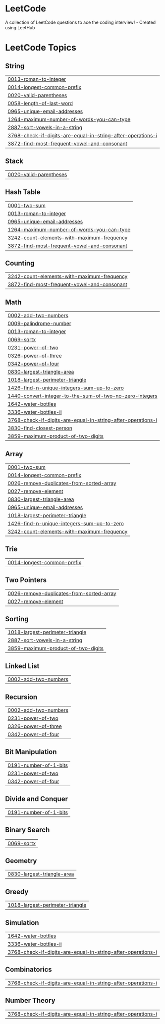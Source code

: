 # LeetCode
A collection of LeetCode questions to ace the coding interview! - Created using LeetHub

<!---LeetCode Topics Start-->
# LeetCode Topics
## String
|  |
| ------- |
| [0013-roman-to-integer](https://github.com/Pushkar-Kulkarni-00/LeetCode/tree/master/0013-roman-to-integer) |
| [0014-longest-common-prefix](https://github.com/Pushkar-Kulkarni-00/LeetCode/tree/master/0014-longest-common-prefix) |
| [0020-valid-parentheses](https://github.com/Pushkar-Kulkarni-00/LeetCode/tree/master/0020-valid-parentheses) |
| [0058-length-of-last-word](https://github.com/Pushkar-Kulkarni-00/LeetCode/tree/master/0058-length-of-last-word) |
| [0965-unique-email-addresses](https://github.com/Pushkar-Kulkarni-00/LeetCode/tree/master/0965-unique-email-addresses) |
| [1264-maximum-number-of-words-you-can-type](https://github.com/Pushkar-Kulkarni-00/LeetCode/tree/master/1264-maximum-number-of-words-you-can-type) |
| [2887-sort-vowels-in-a-string](https://github.com/Pushkar-Kulkarni-00/LeetCode/tree/master/2887-sort-vowels-in-a-string) |
| [3768-check-if-digits-are-equal-in-string-after-operations-i](https://github.com/Pushkar-Kulkarni-00/LeetCode/tree/master/3768-check-if-digits-are-equal-in-string-after-operations-i) |
| [3872-find-most-frequent-vowel-and-consonant](https://github.com/Pushkar-Kulkarni-00/LeetCode/tree/master/3872-find-most-frequent-vowel-and-consonant) |
## Stack
|  |
| ------- |
| [0020-valid-parentheses](https://github.com/Pushkar-Kulkarni-00/LeetCode/tree/master/0020-valid-parentheses) |
## Hash Table
|  |
| ------- |
| [0001-two-sum](https://github.com/Pushkar-Kulkarni-00/LeetCode/tree/master/0001-two-sum) |
| [0013-roman-to-integer](https://github.com/Pushkar-Kulkarni-00/LeetCode/tree/master/0013-roman-to-integer) |
| [0965-unique-email-addresses](https://github.com/Pushkar-Kulkarni-00/LeetCode/tree/master/0965-unique-email-addresses) |
| [1264-maximum-number-of-words-you-can-type](https://github.com/Pushkar-Kulkarni-00/LeetCode/tree/master/1264-maximum-number-of-words-you-can-type) |
| [3242-count-elements-with-maximum-frequency](https://github.com/Pushkar-Kulkarni-00/LeetCode/tree/master/3242-count-elements-with-maximum-frequency) |
| [3872-find-most-frequent-vowel-and-consonant](https://github.com/Pushkar-Kulkarni-00/LeetCode/tree/master/3872-find-most-frequent-vowel-and-consonant) |
## Counting
|  |
| ------- |
| [3242-count-elements-with-maximum-frequency](https://github.com/Pushkar-Kulkarni-00/LeetCode/tree/master/3242-count-elements-with-maximum-frequency) |
| [3872-find-most-frequent-vowel-and-consonant](https://github.com/Pushkar-Kulkarni-00/LeetCode/tree/master/3872-find-most-frequent-vowel-and-consonant) |
## Math
|  |
| ------- |
| [0002-add-two-numbers](https://github.com/Pushkar-Kulkarni-00/LeetCode/tree/master/0002-add-two-numbers) |
| [0009-palindrome-number](https://github.com/Pushkar-Kulkarni-00/LeetCode/tree/master/0009-palindrome-number) |
| [0013-roman-to-integer](https://github.com/Pushkar-Kulkarni-00/LeetCode/tree/master/0013-roman-to-integer) |
| [0069-sqrtx](https://github.com/Pushkar-Kulkarni-00/LeetCode/tree/master/0069-sqrtx) |
| [0231-power-of-two](https://github.com/Pushkar-Kulkarni-00/LeetCode/tree/master/0231-power-of-two) |
| [0326-power-of-three](https://github.com/Pushkar-Kulkarni-00/LeetCode/tree/master/0326-power-of-three) |
| [0342-power-of-four](https://github.com/Pushkar-Kulkarni-00/LeetCode/tree/master/0342-power-of-four) |
| [0830-largest-triangle-area](https://github.com/Pushkar-Kulkarni-00/LeetCode/tree/master/0830-largest-triangle-area) |
| [1018-largest-perimeter-triangle](https://github.com/Pushkar-Kulkarni-00/LeetCode/tree/master/1018-largest-perimeter-triangle) |
| [1426-find-n-unique-integers-sum-up-to-zero](https://github.com/Pushkar-Kulkarni-00/LeetCode/tree/master/1426-find-n-unique-integers-sum-up-to-zero) |
| [1440-convert-integer-to-the-sum-of-two-no-zero-integers](https://github.com/Pushkar-Kulkarni-00/LeetCode/tree/master/1440-convert-integer-to-the-sum-of-two-no-zero-integers) |
| [1642-water-bottles](https://github.com/Pushkar-Kulkarni-00/LeetCode/tree/master/1642-water-bottles) |
| [3336-water-bottles-ii](https://github.com/Pushkar-Kulkarni-00/LeetCode/tree/master/3336-water-bottles-ii) |
| [3768-check-if-digits-are-equal-in-string-after-operations-i](https://github.com/Pushkar-Kulkarni-00/LeetCode/tree/master/3768-check-if-digits-are-equal-in-string-after-operations-i) |
| [3830-find-closest-person](https://github.com/Pushkar-Kulkarni-00/LeetCode/tree/master/3830-find-closest-person) |
| [3859-maximum-product-of-two-digits](https://github.com/Pushkar-Kulkarni-00/LeetCode/tree/master/3859-maximum-product-of-two-digits) |
## Array
|  |
| ------- |
| [0001-two-sum](https://github.com/Pushkar-Kulkarni-00/LeetCode/tree/master/0001-two-sum) |
| [0014-longest-common-prefix](https://github.com/Pushkar-Kulkarni-00/LeetCode/tree/master/0014-longest-common-prefix) |
| [0026-remove-duplicates-from-sorted-array](https://github.com/Pushkar-Kulkarni-00/LeetCode/tree/master/0026-remove-duplicates-from-sorted-array) |
| [0027-remove-element](https://github.com/Pushkar-Kulkarni-00/LeetCode/tree/master/0027-remove-element) |
| [0830-largest-triangle-area](https://github.com/Pushkar-Kulkarni-00/LeetCode/tree/master/0830-largest-triangle-area) |
| [0965-unique-email-addresses](https://github.com/Pushkar-Kulkarni-00/LeetCode/tree/master/0965-unique-email-addresses) |
| [1018-largest-perimeter-triangle](https://github.com/Pushkar-Kulkarni-00/LeetCode/tree/master/1018-largest-perimeter-triangle) |
| [1426-find-n-unique-integers-sum-up-to-zero](https://github.com/Pushkar-Kulkarni-00/LeetCode/tree/master/1426-find-n-unique-integers-sum-up-to-zero) |
| [3242-count-elements-with-maximum-frequency](https://github.com/Pushkar-Kulkarni-00/LeetCode/tree/master/3242-count-elements-with-maximum-frequency) |
## Trie
|  |
| ------- |
| [0014-longest-common-prefix](https://github.com/Pushkar-Kulkarni-00/LeetCode/tree/master/0014-longest-common-prefix) |
## Two Pointers
|  |
| ------- |
| [0026-remove-duplicates-from-sorted-array](https://github.com/Pushkar-Kulkarni-00/LeetCode/tree/master/0026-remove-duplicates-from-sorted-array) |
| [0027-remove-element](https://github.com/Pushkar-Kulkarni-00/LeetCode/tree/master/0027-remove-element) |
## Sorting
|  |
| ------- |
| [1018-largest-perimeter-triangle](https://github.com/Pushkar-Kulkarni-00/LeetCode/tree/master/1018-largest-perimeter-triangle) |
| [2887-sort-vowels-in-a-string](https://github.com/Pushkar-Kulkarni-00/LeetCode/tree/master/2887-sort-vowels-in-a-string) |
| [3859-maximum-product-of-two-digits](https://github.com/Pushkar-Kulkarni-00/LeetCode/tree/master/3859-maximum-product-of-two-digits) |
## Linked List
|  |
| ------- |
| [0002-add-two-numbers](https://github.com/Pushkar-Kulkarni-00/LeetCode/tree/master/0002-add-two-numbers) |
## Recursion
|  |
| ------- |
| [0002-add-two-numbers](https://github.com/Pushkar-Kulkarni-00/LeetCode/tree/master/0002-add-two-numbers) |
| [0231-power-of-two](https://github.com/Pushkar-Kulkarni-00/LeetCode/tree/master/0231-power-of-two) |
| [0326-power-of-three](https://github.com/Pushkar-Kulkarni-00/LeetCode/tree/master/0326-power-of-three) |
| [0342-power-of-four](https://github.com/Pushkar-Kulkarni-00/LeetCode/tree/master/0342-power-of-four) |
## Bit Manipulation
|  |
| ------- |
| [0191-number-of-1-bits](https://github.com/Pushkar-Kulkarni-00/LeetCode/tree/master/0191-number-of-1-bits) |
| [0231-power-of-two](https://github.com/Pushkar-Kulkarni-00/LeetCode/tree/master/0231-power-of-two) |
| [0342-power-of-four](https://github.com/Pushkar-Kulkarni-00/LeetCode/tree/master/0342-power-of-four) |
## Divide and Conquer
|  |
| ------- |
| [0191-number-of-1-bits](https://github.com/Pushkar-Kulkarni-00/LeetCode/tree/master/0191-number-of-1-bits) |
## Binary Search
|  |
| ------- |
| [0069-sqrtx](https://github.com/Pushkar-Kulkarni-00/LeetCode/tree/master/0069-sqrtx) |
## Geometry
|  |
| ------- |
| [0830-largest-triangle-area](https://github.com/Pushkar-Kulkarni-00/LeetCode/tree/master/0830-largest-triangle-area) |
## Greedy
|  |
| ------- |
| [1018-largest-perimeter-triangle](https://github.com/Pushkar-Kulkarni-00/LeetCode/tree/master/1018-largest-perimeter-triangle) |
## Simulation
|  |
| ------- |
| [1642-water-bottles](https://github.com/Pushkar-Kulkarni-00/LeetCode/tree/master/1642-water-bottles) |
| [3336-water-bottles-ii](https://github.com/Pushkar-Kulkarni-00/LeetCode/tree/master/3336-water-bottles-ii) |
| [3768-check-if-digits-are-equal-in-string-after-operations-i](https://github.com/Pushkar-Kulkarni-00/LeetCode/tree/master/3768-check-if-digits-are-equal-in-string-after-operations-i) |
## Combinatorics
|  |
| ------- |
| [3768-check-if-digits-are-equal-in-string-after-operations-i](https://github.com/Pushkar-Kulkarni-00/LeetCode/tree/master/3768-check-if-digits-are-equal-in-string-after-operations-i) |
## Number Theory
|  |
| ------- |
| [3768-check-if-digits-are-equal-in-string-after-operations-i](https://github.com/Pushkar-Kulkarni-00/LeetCode/tree/master/3768-check-if-digits-are-equal-in-string-after-operations-i) |
<!---LeetCode Topics End-->
